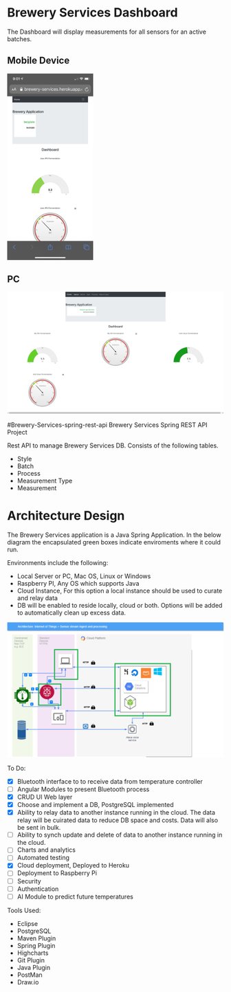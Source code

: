 # Brewery Services Dashboard
The Dashboard will display measurements for all sensors for an active batches.

## Mobile Device

<img src="https://github.com/jslawinsk/brewery-services/blob/master/documentation/MobileDashboard.png" width="200">

## PC

<img src="https://github.com/jslawinsk/brewery-services/blob/master/documentation/PcDashboard.png" width="650">

#Brewery-Services-spring-rest-api
Brewery Services Spring REST API Project

Rest API to manage Brewery Services DB. 
Consists of the following tables.
- Style
- Batch
- Process
- Measurement Type
- Measurement

# Architecture Design

The Brewery Services application is a Java Spring Application. In the below diagram the encapsulated green boxes indicate enviroments where it could run. 

Environments include the following:
- Local Server or PC, Mac OS, Linux or Windows
- Raspberry PI, Any OS which supports Java
- Cloud Instance, For this option a local instance should be used to curate and relay data
- DB will be enabled to reside locally, cloud or both. Options will be added to automatically clean up excess data. 

 ![Architecture Diagram](https://github.com/jslawinsk/brewery-services/blob/master/documentation/BrewTechDiagSpringApp.png)

To Do:
- [X] Bluetooth interface to to receive data from temperature controller
- [ ] Angular Modules to present Bluetooth process
- [X] CRUD UI Web layer
- [X] Choose and implement a DB, PostgreSQL implemented
- [X] Ability to relay data to another instance running in the cloud. The data relay will be cuirated data to reduce DB space and costs. Data will also be sent in bulk.
- [ ] Ability to synch update and delete of data to another instance running in the cloud. 
- [ ] Charts and analytics
- [ ] Automated testing
- [X] Cloud deployment, Deployed to Heroku
- [ ] Deployment to Raspberry Pi
- [ ] Security
- [ ] Authentication
- [ ] AI Module to predict future temperatures

Tools Used:
- Eclipse
- PostgreSQL
- Maven Plugin 
- Spring Plugin
- Highcharts
- Git Plugin
- Java Plugin
- PostMan
- Draw.io